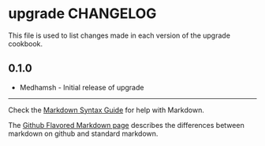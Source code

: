 upgrade CHANGELOG
=================

This file is used to list changes made in each version of the upgrade cookbook.

0.1.0
-----
- Medhamsh - Initial release of upgrade

- - -
Check the [Markdown Syntax Guide](http://daringfireball.net/projects/markdown/syntax) for help with Markdown.

The [Github Flavored Markdown page](http://github.github.com/github-flavored-markdown/) describes the differences between markdown on github and standard markdown.
